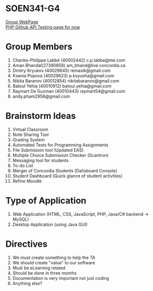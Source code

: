# SOEN341-G4

<a href="https://abhandal.github.io/SOEN341-G4/">Group WebPage</a><br>
<a href="http://sample-env.emtpabv7s6.ca-central-1.elasticbeanstalk.com/entry.php"> PHP Github API Testing page for now</a>

<h1>Group Members</h1>
<ol>
  <li>Charles-Philippe Labbé (40002442)  c.p.labbe@me.com</li>
  <li>Aman Bhandal(27390858) am_bhand@live.concordia.ca</li>
  <li>Dmitry Kryukov (40029645) remasik@gmail.com</li>
  <li>Ksenia Popova (40029623) p.ksyusha@gmail.com</li>
  <li>Nikita Baranov (40012854) nikitabaranov@gmail.com</li>
  <li>Batoul Yehia (40010912) batoul.yehia@gmail.com</li>
  <li>Raymart De Guzman (40010443) raymart54@gmail.com</li>
  <li>andy.pham2956@gmail.com</li>
</ol>

<h1>Brainstorm Ideas</h1>
<ol>
  <li>Virtual Classroom</li>
  <li>Note Sharing Tool</li>
  <li>Grading System</li>
  <li>Automated Tests for Programming Assignments</li>
  <li>File Submission tool (Updated EAS)</li>
  <li>Multiple Choice Submission Checker (Scantron)</li>
  <li>Messaging tool for students</li>
  <li>To-do List</li>
  <li>Merger of Concordia Students (Dahsboard Console)</li>
  <li>Student Dashboard (Quick glance of student activities)</li>
  <li>Refine Moodle</li>
</ol>

<h1>Type of Application</h1>
<ol>
  <li>Web Application (HTML, CSS, JavaScript, PHP, Java/C# backend -> MySQL)</li>
  <li>Desktop Application (using Java GUI)</li>
</ol>

<h1>Directives</h1>
<ol>
  <li>We must create something to help the TA</li>
  <li>We should create "value" to our software</li>
  <li>Must be eLearning related</li>
  <li>Should be done in three months</li>
  <li>Documentation is very important not just coding</li>
  <li>Anything else?</li>
</ol>
